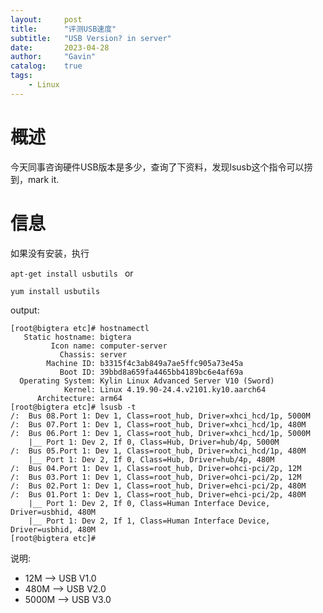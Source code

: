 ```yaml
---
layout:     post
title:      "评测USB速度"
subtitle:   "USB Version? in server"
date:       2023-04-28
author:     "Gavin"
catalog:    true
tags:
    - Linux
---
```



# 概述


今天同事咨询硬件USB版本是多少，查询了下资料，发现lsusb这个指令可以捞到，mark it.


# 信息

如果没有安装，执行

```apt-get install usbutils ```
or 

```yum install usbutils ```


output:

```
[root@bigtera etc]# hostnamectl 
   Static hostname: bigtera
         Icon name: computer-server
           Chassis: server
        Machine ID: b3315f4c3ab849a7ae5ffc905a73e45a
           Boot ID: 39bbd8a659fa4465bb4189bc6e4af69a
  Operating System: Kylin Linux Advanced Server V10 (Sword)
            Kernel: Linux 4.19.90-24.4.v2101.ky10.aarch64
      Architecture: arm64
[root@bigtera etc]# lsusb -t
/:  Bus 08.Port 1: Dev 1, Class=root_hub, Driver=xhci_hcd/1p, 5000M
/:  Bus 07.Port 1: Dev 1, Class=root_hub, Driver=xhci_hcd/1p, 480M
/:  Bus 06.Port 1: Dev 1, Class=root_hub, Driver=xhci_hcd/1p, 5000M
    |__ Port 1: Dev 2, If 0, Class=Hub, Driver=hub/4p, 5000M
/:  Bus 05.Port 1: Dev 1, Class=root_hub, Driver=xhci_hcd/1p, 480M
    |__ Port 1: Dev 2, If 0, Class=Hub, Driver=hub/4p, 480M
/:  Bus 04.Port 1: Dev 1, Class=root_hub, Driver=ohci-pci/2p, 12M
/:  Bus 03.Port 1: Dev 1, Class=root_hub, Driver=ohci-pci/2p, 12M
/:  Bus 02.Port 1: Dev 1, Class=root_hub, Driver=ehci-pci/2p, 480M
/:  Bus 01.Port 1: Dev 1, Class=root_hub, Driver=ehci-pci/2p, 480M
    |__ Port 1: Dev 2, If 0, Class=Human Interface Device, Driver=usbhid, 480M
    |__ Port 1: Dev 2, If 1, Class=Human Interface Device, Driver=usbhid, 480M
[root@bigtera etc]#
```

说明:

* 12M --> USB V1.0
* 480M --> USB V2.0
* 5000M --> USB V3.0

